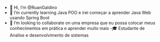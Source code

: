 - 👋 Hi, I’m @RuanGaldino
- 🌱 I’m currently learning Java POO e irei começar a aprender Java Web usando Spring Boot
- 💞️ I’m looking to collaborate on uma empresa que eu possa colocar meus conhecimentos em prática e aprender muito mais
-🎓 Estudante de Analise e desenvolvimento de sistemas
